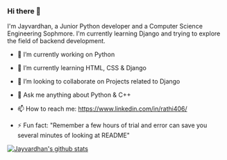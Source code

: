 ### Hi there 👋
I'm Jayvardhan, a Junior Python developer and a Computer Science Engineering Sophmore. I'm currently learning Django and trying to explore the field of backend development.  

- 🔭 I’m currently working on Python

- 🌱 I’m currently learning HTML, CSS & Django

- 👯 I’m looking to collaborate on Projects related to Django

- 💬 Ask me anything about Python & C++  

- 📫 How to reach me: https://www.linkedin.com/in/rathi406/

- ⚡ Fun fact: "Remember a few hours of trial and error can save you several minutes of looking at README"

[![Jayvardhan's github stats](https://github-readme-stats.vercel.app/api?username=ComputerScientist-01&show_icons=true)](https://github.com/anuraghazra/github-readme-stats)
